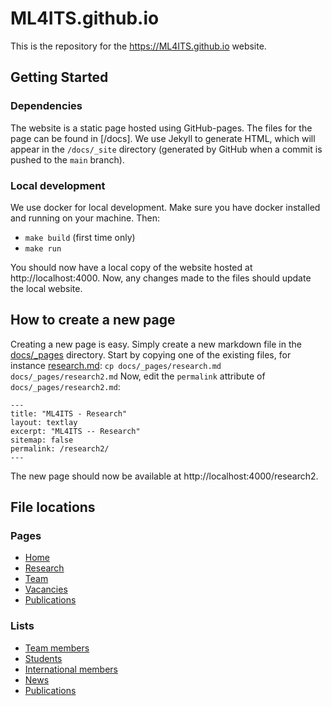 # ML4ITS.github.io

This is the repository for the https://ML4ITS.github.io website.

## Getting Started

### Dependencies

The website is a static page hosted using GitHub-pages.
The files for the page can be found in [/docs].
We use Jekyll to generate HTML, which will appear in the `/docs/_site` directory (generated by GitHub when a commit is pushed to the `main` branch).

### Local development

We use docker for local development.
Make sure you have docker installed and running on your machine.
Then:

* `make build` (first time only)
* `make run`

You should now have a local copy of the website hosted at http://localhost:4000.
Now, any changes made to the files should update the local website.

## How to create a new page

Creating a new page is easy.
Simply create a new markdown file in the [docs/_pages](https://github.com/user/repo/blob/main/docs/_pages/) directory.
Start by copying one of the existing files, for instance [research.md](https://github.com/user/repo/blob/main/docs/_pages/research.md):
`cp docs/_pages/research.md docs/_pages/research2.md`
Now, edit the `permalink` attribute of `docs/_pages/research2.md`:
```
---
title: "ML4ITS - Research"
layout: textlay
excerpt: "ML4ITS -- Research"
sitemap: false
permalink: /research2/
---
```
The new page should now be available at http://localhost:4000/research2.

## File locations

### Pages

* [Home](https://github.com/user/repo/blob/main/docs/_pages/home.md)
* [Research](https://github.com/user/repo/blob/main/docs/_pages/research.md)
* [Team](https://github.com/user/repo/blob/main/docs/_pages/team.md)
* [Vacancies](https://github.com/user/repo/blob/main/docs/_pages/openings.md)
* [Publications](https://github.com/user/repo/blob/main/docs/_pages/publications.md)

### Lists

* [Team members](https://github.com/user/repo/blob/main/docs/_data/team_members.yml)
* [Students](https://github.com/user/repo/blob/main/docs/_data/students.yml)
* [International members](https://github.com/user/repo/blob/main/docs/_data/international_members.yml)
* [News](https://github.com/user/repo/blob/main/docs/_data/news.yml)
* [Publications](https://github.com/user/repo/blob/main/docs/_data/publist.yml)

